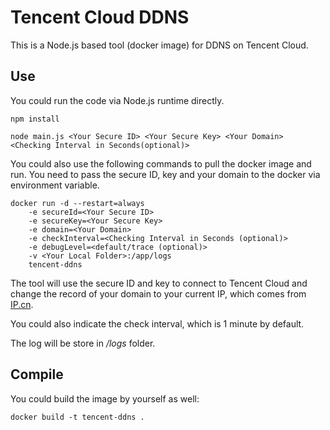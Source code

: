 # Tencent Cloud DDNS

This is a Node.js based tool (docker image) for DDNS on Tencent Cloud.

## Use

You could run the code via Node.js runtime directly.

```
npm install

node main.js <Your Secure ID> <Your Secure Key> <Your Domain> <Checking Interval in Seconds(optional)>
```

You could also use the following commands to pull the docker image and run. You need to pass the secure ID, key and your domain to the docker via environment variable.

```
docker run -d --restart=always 
    -e secureId=<Your Secure ID>
    -e secureKey=<Your Secure Key>
    -e domain=<Your Domain>
    -e checkInterval=<Checking Interval in Seconds (optional)>
    -e debugLevel=<default/trace (optional)>
    -v <Your Local Folder>:/app/logs
    tencent-ddns
```

The tool will use the secure ID and key to connect to Tencent Cloud and change the record of your domain to your current IP, which comes from [IP.cn](https://ip.cn).

You could also indicate the check interval, which is 1 minute by default.

The log will be store in */logs* folder.

## Compile

You could build the image by yourself as well:

```
docker build -t tencent-ddns .
```

